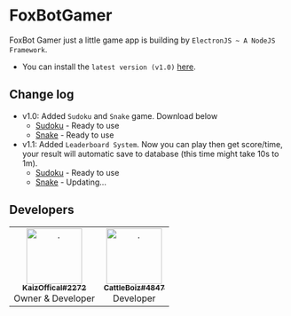 # FoxBotGamer
FoxBot Gamer just a little game app is building by `ElectronJS ~ A NodeJS Framework`.

- You can install the `latest version (v1.0)` [here](https://github.com/KaizFox/FoxBotGamer/releases/tag/1.1.0).
<!-- - View all versions [here](https://github.com/KaizFox/FoxBotGamer/releases). In older version, it might have some bugs we didn't fix. -->

## Change log
- v1.0: Added `Sudoku` and `Snake` game. Download below
  - [Sudoku](https://github.com/KaizFox/FoxBotGamer/releases/download/1.0.0/FoxBotGamer.Sudoku.Setup.100.exe) - Ready to use
  - [Snake](https://github.com/KaizFox/FoxBotGamer/releases/download/1.0.0/FoxBotGamer.Snake.Setup.100.exe) - Ready to use
- v1.1: Added `Leaderboard System`. Now you can play then get score/time, your result will automatic save to database (this time might take 10s to 1m).
  - [Sudoku](https://github.com/KaizFox/FoxBotGamer/releases/download/1.1.0/FoxBotGamer.Sudoku.Setup.110.exe) - Ready to use
  - [Snake](https://github.com/KaizFox/FoxBotGamer/releases/download/1.1.0/FoxBotGamer.Snake.Setup.110.exe) - Updating...

## Developers
<table>
    <tr>
      <td align="center"><a href="https://github.com/kaizoffical"><img src="https://avatars.githubusercontent.com/u/79130746" width="100px;" alt="."/><br/><sub><b>KaizOffical#2272</b></sub></a><br/><a>Owner & Developer</a></td>
      <td align="center"><a href="https://github.com/kaizfox"><img src="https://avatars.githubusercontent.com/u/106258613" width="100px;" alt="."/><br/><sub><b>CattleBoiz#4847</b></sub></a><br/><a>Developer</a></td>
    </tr>
  </table>
